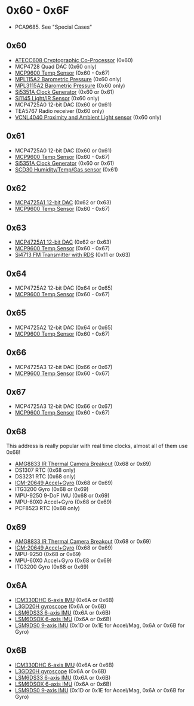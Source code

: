 <!--- SPDX-FileCopyrightText: 2022 Alec Delaney for Adafruit Industries --->
<!--- SPDX-License-Identifier: MIT --->

# 0x60 - 0x6F

- PCA9685.  See "Special Cases"

## 0x60

- [ATECC608 Cryptographic Co-Processor](https://www.adafruit.com/product/4314) (0x60)
- MCP4728 Quad DAC (0x60 only)
- [MCP9600 Temp Sensor](https://www.adafruit.com/product/4101) (0x60 - 0x67)
- [MPL115A2 Barometric Pressure](https://www.adafruit.com/product/992) (0x60 only)
- [MPL3115A2 Barometric Pressure](https://www.adafruit.com/product/1893) (0x60 only)
- [Si5351A Clock Generator](https://www.adafruit.com/product/2045) (0x60 or 0x61)
- [Si1145 Light/IR Sensor](https://www.adafruit.com/product/1777) (0x60 only)
- MCP4725A0 12-bit DAC (0x60 or 0x61)
- TEA5767 Radio receiver (0x60 only)
- [VCNL4040 Proximity and Ambient Light sensor](https://www.adafruit.com/product/4161) (0x60 only)

## 0x61

- MCP4725A0 12-bit DAC (0x60 or 0x61)
- [MCP9600 Temp Sensor](https://www.adafruit.com/product/4101) (0x60 - 0x67)
- [Si5351A Clock Generator](https://www.adafruit.com/product/2045) (0x60 or 0x61)
- [SCD30 Humidity/Temp/Gas sensor](https://www.adafruit.com/product/4867) (0x61)

## 0x62

- [MCP4725A1 12-bit DAC](https://www.adafruit.com/product/935) (0x62 or 0x63)
- [MCP9600 Temp Sensor](https://www.adafruit.com/product/4101) (0x60 - 0x67)

## 0x63

- [MCP4725A1 12-bit DAC](https://www.adafruit.com/product/935) (0x62 or 0x63)
- [MCP9600 Temp Sensor](https://www.adafruit.com/product/4101) (0x60 - 0x67)
- [Si4713 FM Transmitter with RDS](https://www.adafruit.com/product/1958) (0x11 or 0x63)

## 0x64

- MCP4725A2 12-bit DAC (0x64 or 0x65)
- [MCP9600 Temp Sensor](https://www.adafruit.com/product/4101) (0x60 - 0x67)

## 0x65

- MCP4725A2 12-bit DAC (0x64 or 0x65)
- [MCP9600 Temp Sensor](https://www.adafruit.com/product/4101) (0x60 - 0x67)

## 0x66

- MCP4725A3 12-bit DAC (0x66 or 0x67)
- [MCP9600 Temp Sensor](https://www.adafruit.com/product/4101) (0x60 - 0x67)

## 0x67

- MCP4725A3 12-bit DAC (0x66 or 0x67)
- [MCP9600 Temp Sensor](https://www.adafruit.com/product/4101) (0x60 - 0x67)

## 0x68

This address is really popular with real time clocks, almost all of them use 0x68!

- [AMG8833 IR Thermal Camera Breakout](https://www.adafruit.com/product/3538) (0x68 or 0x69)
- DS1307 RTC (0x68 only)
- DS3231 RTC (0x68 only)
- [ICM-20649 Accel+Gyro](https://adafruit.com/product/4464) (0x68 or 0x69)
- ITG3200 Gyro (0x68 or 0x69)
- MPU-9250 9-DoF IMU (0x68 or 0x69)
- MPU-60X0 Accel+Gyro (0x68 or 0x69)
- PCF8523 RTC (0x68 only)

## 0x69

- [AMG8833 IR Thermal Camera Breakout](https://www.adafruit.com/product/3538) (0x68 or 0x69)
- [ICM-20649 Accel+Gyro](https://adafruit.com/product/4464) (0x68 or 0x69)
- MPU-9250 (0x68 or 0x69)
- MPU-60X0 Accel+Gyro (0x68 or 0x69)
- ITG3200 Gyro (0x68 or 0x69)

## 0x6A

- [ICM330DHC 6-axis IMU](https://www.adafruit.com/product/4502) (0x6A or 0x6B)
- [L3GD20H gyroscope](https://www.adafruit.com/product/1714) (0x6A or 0x6B)
- [LSM6DS33 6-axis IMU](https://www.adafruit.com/product/4480) (0x6A or 0x6B)
- [LSM6DSOX 6-axis IMU](https://adafruit.com/product/4438) (0x6A or 0x6B)
- [LSM9DS0 9-axis IMU](https://www.adafruit.com/product/2021) (0x1D or 0x1E for Accel/Mag, 0x6A or 0x6B for Gyro)

## 0x6B

- [ICM330DHC 6-axis IMU](https://www.adafruit.com/product/4502) (0x6A or 0x6B)
- [L3GD20H gyroscope](https://www.adafruit.com/product/1714) (0x6A or 0x6B)
- [LSM6DS33 6-axis IMU](https://www.adafruit.com/product/4480) (0x6A or 0x6B)
- [LSM6DSOX 6-axis IMU](https://adafruit.com/product/4438) (0x6A or 0x6B)
- [LSM9DS0 9-axis IMU](https://www.adafruit.com/product/2021) (0x1D or 0x1E for Accel/Mag, 0x6A or 0x6B for Gyro)
